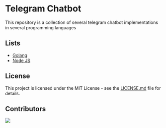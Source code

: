 # Telegram Chatbot

This repository is a collection of several telegram chatbot implementations in several programming languages

## Lists

 - [Golang](https://github.com/Alitindrawan24/telegram-chatbot/tree/main/golang-chatbot)
 - [Node JS](https://github.com/Alitindrawan24/telegram-chatbot/tree/main/nodejs-chatbot)
 
## License
This project is licensed under the MIT License - see the [LICENSE.md](https://github.com/MarketingPipeline/README-Quotes/blob/main/LICENSE) file for details.

## Contributors
<a href="https://github.com/alitindrawan24/telegram-chatbot/graphs/contributors">
  <img src="https://contrib.rocks/image?repo=alitindrawan24/telegram-chatbot" />
</a>